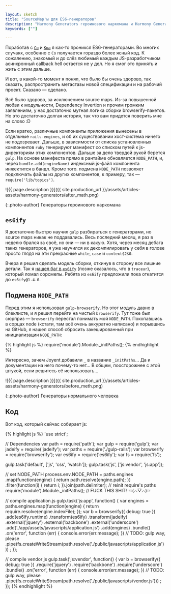 ```yaml
---

layout: sketch
title: "SourceMap'ы для ES6-генераторов"
description: "Harmony Generators героинового наркомана и Harmony Generators нормального человека"
keywords: [""]

---
```


<style>
#content img {
  box-shadow: none;
  background-color: transparent;
}
#content .photo-author {
  margin-top: -3rem;
}
</style>

Поработав с [`Co`][1] и [`Koa`][2] я как-то проникся ES6-генераторами. Во многих случаях, особенно с `Co` получается
гораздо более ясный код. К сожалению, знакомый и до слёз любимый каждым JS-разработчиком асинхронный callback hell остается не у дел. Но я смог это принять и жить с этим дальше.

И вот, в какой-то момент я понял, что было бы очень здорово, так сказать, распространить метастазы новой спецификации и на рабочий проект. Сказано — сделано.

Всё было здорово, за исключением source maps. Из-за повышенной любви к модульности, Dependency Invertion и прочим громким заявлениям, у нас достаточно мутная логика сборки browserify-пакетов. Но это достаточно долгая история, так что вам придется поверить мне на слово :D

Если кратко, различные компоненты приложения вынесены в отдельные `rails-engines`, и об их существовании хост-система ничего не подозревает. Дальше, в зависимости от списка установленных компонентов `ruby` генерируют манифест со списком путей к js-директориям этих компонентов. Дальше за дело твердой рукой берется  `gulp`. На основе манифеста прямо в рантайме обновляется `NODE_PATH`, и, через `bundle.add(engineName)` индексный js-файл компонента инжектится в бандл. Кроме того. подмена `NODE_PATH` позволяет подключать файлы из других компонентов, к примеру, так — `require('lib/topics')`.

![{{ page.description }}]({{ site.production_url }}/assets/articles-assets/harmony-generators/after_math.png)

{:.photo-author}
Генераторы героинового наркомана

## `es6ify`

Я достаточно быстро научил `gulp` разбираться с генераторами, но source maps никак не поддавались. Весь последний месяц, я раз в неделю брался за своё, но они — ни в какую. Хотя, через месяц дебага таких генераторов, я уже научился их декомпилировать у себя в голове просто глядя на эти прекрасные `while`, `case` и `context$2$0`.

Вчера я решил сделать модель сборки, откинув в сторону все лишние детали. Так я [нашел баг в `es6ify`][3] (позже оказалось, что в `traceur`), который ломал сорсмепы. Ребята из `es6ify` предложили пока откатится до `es6ify@1.4.0`. 

## Подмена `NODE_PATH`

Перед этим я использовал `gulp-browserify`. Но этот модуль давно в блеклисте, и я решил перейти на чистый `browserify`. Тут тоже был сюрприз — `browserify` перестал понимать мой `NODE_PATH`. Покопавшись в сорцах node (кстати, там всё очень аккуратно написано) и порывшись на GitHub, я нашел способ сбросить закешированный при инициализации `NODE_PATH`:

{% highlight js %}
require('module').Module._initPaths();
{% endhighlight %}

Интересно, зачем Joyent добавили `_` в название `_initPaths`… Да и документации на него почему-то нет… В общем, поосторожнее с этой штукой, если решитесь её использовать… 

![{{ page.description }}]({{ site.production_url }}/assets/articles-assets/harmony-generators/before_meth.png)

{:.photo-author}
Генераторы нормального человека

## Код

Вот код, который сейчас собирает js: 

{% highlight js %}
'use strict';

// Dependencies
var path        = require('path');
var gulp        = require('gulp');
var jadeify     = require('jadeify');
var paths       = require('./gulp-rails');
var browserify = require('browserify');
var es6ify     = require('es6ify');
var fs         = require('fs');


gulp.task('default', ['js', 'css', 'watch']);
gulp.task('js', ['js:vendor', 'js:app']);


// set NODE_PATH
process.env.NODE_PATH = paths.engines
  .map(function(engine) { return path.resolve(engine.path); })
  .filter(function(i) { return i; }).join(path.delimiter);
// reinit require's paths
require('module').Module._initPaths(); // FUCK THIS SHIT! ☜(⌒▽⌒)☞


// compile application.js
gulp.task('js:app', function() {
  var engines = paths.engines.map(function(engine) {
    return require.resolve(engine.indexFile);
  });
  var b = browserify({ debug: true })
    .add(es6ify.runtime)
    .transform(es6ify)
    .transform(jadeify)
    .external('jquery')
    .external('backbone')
    .external('underscore')
    .add('./app/assets/javascripts/application.js')
    .add(engines)
    .bundle()
    .on('error', function (err) { console.error(err.message); })
    // TODO: gulp way, please
    .pipe(fs.createWriteStream(path.resolve('./public/javascripts/application.js')))
  ;
});

// compile vendor js
gulp.task('js:vendor', function() {
  var b = browserify({ debug: true })
    .require('jquery')
    .require('backbone')
    .require('underscore')
    .bundle()
    .on('error', function (err) { console.error(err.message); })
    // TODO: gulp way, please
    .pipe(fs.createWriteStream(path.resolve('./public/javascripts/vendor.js')))
  ;
});
{% endhighlight %}

[1]: https://github.com/tj/co
[2]: https://github.com/koajs/koa
[3]: https://github.com/thlorenz/es6ify/issues/68#issuecomment-65082814
